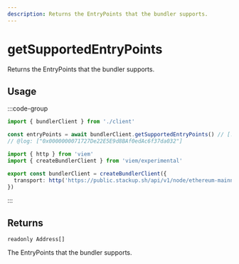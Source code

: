 ```yaml
---
description: Returns the EntryPoints that the bundler supports.
---
```


# getSupportedEntryPoints

Returns the EntryPoints that the bundler supports.

## Usage

:::code-group

```ts twoslash [example.ts]
import { bundlerClient } from './client'

const entryPoints = await bundlerClient.getSupportedEntryPoints() // [!code focus:99]
// @log: ["0x0000000071727De22E5E9d8BAf0edAc6f37da032"]
```

```ts twoslash [client.ts] filename="client.ts"
import { http } from 'viem'
import { createBundlerClient } from 'viem/experimental'

export const bundlerClient = createBundlerClient({
  transport: http('https://public.stackup.sh/api/v1/node/ethereum-mainnet')
})
```

:::

## Returns

`readonly Address[]`

The EntryPoints that the bundler supports.
